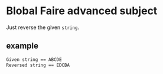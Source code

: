 # Blobal Faire advanced subject

Just reverse the given `string`.

## example

```txt
Given string == ABCDE
Reversed string == EDCBA
```
